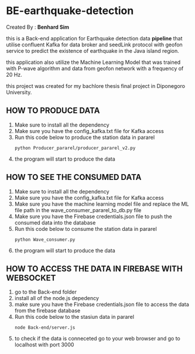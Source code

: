 # BE-earthquake-detection 
Created By : **Benhard Sim**

this is a Back-end application for Earthquake detection data **pipeline** that utilise confluent Kafka for data broker and seedLink protocol with geofon service to predict the existence of earthquake in the Java island region. 

this application also utilize the Machine Learning Model that was trained with P-wave algorithm and data from geofon network with a frequency of 20 Hz. 

this project was created for my bachlore thesis final project in Diponegoro University.

## HOW TO PRODUCE DATA
1. Make sure to install all the dependency
2. Make sure you have the config_kafka.txt file for Kafka access
3. Run this code below to produce the station data in pararel
   ```
   python Producer_pararel/producer_pararel_v2.py
   ```
4. the program will start to produce the data

## HOW TO SEE THE CONSUMED DATA
1. Make sure to install all the dependency
2. Make sure you have the config_kafka.txt file for Kafka access
3. Make sure you have the machine learning model file and replace the ML file path in the wave_consumer_pararel_to_db.py file
4. Make sure you have the Firebase credentials.json file to push the consumed data into the database 
5. Run this code below to consume the station data in pararel 
   ```
   python Wave_consumer.py
   ```
6. the program will start to produce the data

## HOW TO ACCESS THE DATA IN FIREBASE WITH WEBSOCKET
1. go to the Back-end folder
2. install all of the node.js depedency
3. make sure you have the Firebase credentials.json file to access the data from the firebase database
4. Run this code below to the stasiun data in pararel 
   ```
   node Back-end/server.js
   ``` 
5. to check if the data is conneceted go to your web browser and go to localhost with port 3000
